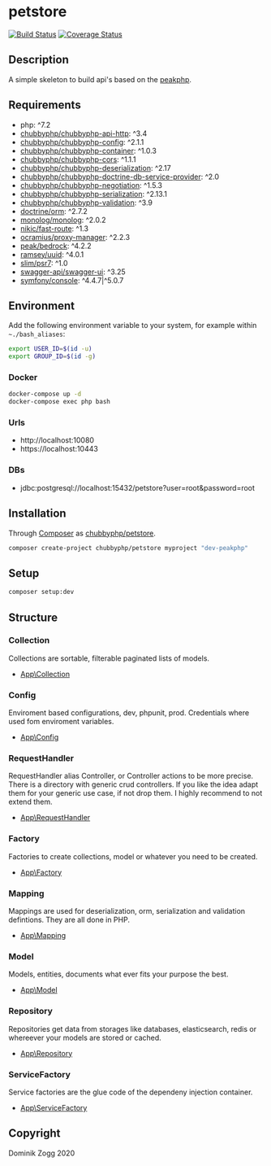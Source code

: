 # petstore

[![Build Status](https://api.travis-ci.org/chubbyphp/petstore.png?branch=peakphp)](https://travis-ci.org/chubbyphp/petstore)
[![Coverage Status](https://coveralls.io/repos/github/chubbyphp/petstore/badge.svg?branch=peakphp)](https://coveralls.io/github/chubbyphp/petstore?branch=peakphp)

## Description

A simple skeleton to build api's based on the [peakphp][1].

## Requirements

 * php: ^7.2
 * [chubbyphp/chubbyphp-api-http][3]: ^3.4
 * [chubbyphp/chubbyphp-config][4]: ^2.1.1
 * [chubbyphp/chubbyphp-container][5]: ^1.0.3
 * [chubbyphp/chubbyphp-cors][6]: ^1.1.1
 * [chubbyphp/chubbyphp-deserialization][7]: ^2.17
 * [chubbyphp/chubbyphp-doctrine-db-service-provider][8]: ^2.0
 * [chubbyphp/chubbyphp-negotiation][9]: ^1.5.3
 * [chubbyphp/chubbyphp-serialization][10]: ^2.13.1
 * [chubbyphp/chubbyphp-validation][11]: ^3.9
 * [doctrine/orm][12]: ^2.7.2
 * [monolog/monolog][13]: ^2.0.2
 * [nikic/fast-route][14]: ^1.3
 * [ocramius/proxy-manager][15]: ^2.2.3
 * [peak/bedrock][16]: ^4.2.2
 * [ramsey/uuid][17]: ^4.0.1
 * [slim/psr7][18]: ^1.0
 * [swagger-api/swagger-ui][19]: ^3.25
 * [symfony/console][20]: ^4.4.7|^5.0.7

## Environment

Add the following environment variable to your system, for example within `~./bash_aliases`:

```sh
export USER_ID=$(id -u)
export GROUP_ID=$(id -g)
```

### Docker

```sh
docker-compose up -d
docker-compose exec php bash
```

### Urls

* http://localhost:10080
* https://localhost:10443

### DBs

 * jdbc:postgresql://localhost:15432/petstore?user=root&password=root

## Installation

Through [Composer](http://getcomposer.org) as [chubbyphp/petstore][40].

```bash
composer create-project chubbyphp/petstore myproject "dev-peakphp"
```

## Setup

```sh
composer setup:dev
```

## Structure

### Collection

Collections are sortable, filterable paginated lists of models.

 * [App\Collection][60]

### Config

Enviroment based configurations, dev, phpunit, prod. Credentials where used fom enviroment variables.

 * [App\Config][70]

### RequestHandler

RequestHandler alias Controller, or Controller actions to be more precise.
There is a directory with generic crud controllers. If you like the idea adapt them for your generic use case, if not drop them.
I highly recommend to not extend them.

 * [App\RequestHandler][80]

### Factory

Factories to create collections, model or whatever you need to be created.

 * [App\Factory][90]

### Mapping

Mappings are used for deserialization, orm, serialization and validation defintions. They are all done in PHP.

 * [App\Mapping][100]

### Model

Models, entities, documents what ever fits your purpose the best.

 * [App\Model][110]

### Repository

Repositories get data from storages like databases, elasticsearch, redis or whereever your models are stored or cached.

 * [App\Repository][120]

### ServiceFactory

Service factories are the glue code of the dependeny injection container.

 * [App\ServiceFactory][130]

## Copyright

Dominik Zogg 2020

[1]: https://github.com/peakphp/bedrock

[3]: https://packagist.org/packages/chubbyphp/chubbyphp-api-http
[4]: https://packagist.org/packages/chubbyphp/chubbyphp-config
[5]: https://packagist.org/packages/chubbyphp/chubbyphp-container
[6]: https://packagist.org/packages/chubbyphp/chubbyphp-cors
[7]: https://packagist.org/packages/chubbyphp/chubbyphp-deserialization
[8]: https://packagist.org/packages/chubbyphp/chubbyphp-doctrine-db-service-provider
[9]: https://packagist.org/packages/chubbyphp/chubbyphp-negotiation
[10]: https://packagist.org/packages/chubbyphp/chubbyphp-serialization
[11]: https://packagist.org/packages/chubbyphp/chubbyphp-validation
[12]: https://packagist.org/packages/doctrine/orm
[13]: https://packagist.org/packages/monolog/monolog
[14]: https://packagist.org/packages/nikic/fast-route
[15]: https://packagist.org/packages/ocramius/proxy-manager
[16]: https://packagist.org/packages/peak/bedrock
[17]: https://packagist.org/packages/ramsey/uuid
[18]: https://packagist.org/packages/slim/psr7
[19]: https://packagist.org/packages/swagger-api/swagger-ui
[20]: https://packagist.org/packages/symfony/console

[40]: https://packagist.org/packages/chubbyphp/petstore

[60]: app/Collection

[70]: app/Config

[80]: app/RequestHandler

[90]: app/Factory

[100]: app/Mapping

[110]: app/Model

[120]: app/Repository

[130]: app/ServiceFactory
